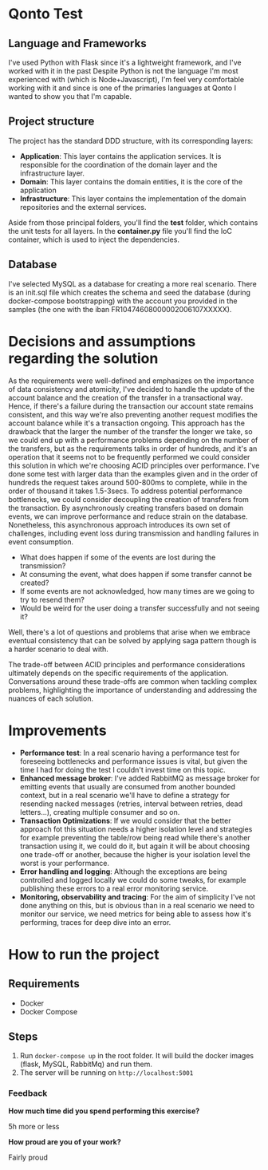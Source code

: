 # Qonto Test

## Language and Frameworks

I've used Python with Flask since it's a lightweight framework, and I've worked with it in the past Despite Python is not the 
language I'm most experienced with (which is Node+Javascript), I'm feel very comfortable working 
with it and since is one of the primaries languages at Qonto I wanted to show you that I'm capable.

## Project structure

The project has the standard DDD structure, with its corresponding layers:

* **Application**: This layer contains the application services. It is responsible for the coordination of the domain layer and the infrastructure layer.
* **Domain**: This layer contains the domain entities, it is the core of the application
* **Infrastructure**: This layer contains the implementation of the domain repositories and the external services.
 
Aside from those principal folders, you'll find the **test** folder, which contains the unit tests for all layers. 
In the **container.py** file you'll find the IoC container, which is used to inject the dependencies.

## Database

I've selected MySQL as a database for creating a more real scenario. There is an init.sql file which creates the schema and seed the
database (during docker-compose bootstrapping) with the account you provided in the samples (the one with the iban FR10474608000002006107XXXXX).

# Decisions and assumptions regarding the solution

As the requirements were well-defined and emphasizes on the importance of data consistency and atomicity, I've decided to handle the
update of the account balance and the creation of the transfer in a transactional way. Hence, if there's a failure during the transaction
our account state remains consistent, and this way we're also preventing another request modifies the account balance while it's a transaction
ongoing. This approach has the drawback that the larger the number of the transfer the longer we take, so we could end up with a performance 
problems depending on the number of the transfers, but as the requirements talks in order of hundreds, and it's an operation that it seems not 
to be frequently performed we could consider this solution in which we're choosing ACID principles over performance. I've done some test with
larger data than the examples given and in the order of hundreds the request takes around 500-800ms to complete, while in the order
of thousand it takes 1.5-3secs. To address potential performance bottlenecks, we could consider decoupling the creation of transfers from the transaction. 
By asynchronously creating transfers based on domain events, we can improve performance and reduce strain on the database. 
Nonetheless, this asynchronous approach introduces its own set of challenges, including event loss during transmission and handling failures in event consumption.

- What does happen if some of the events are lost during the transmission? 
- At consuming the event, what does happen if some transfer cannot be created? 
- If some events are not acknowledged, how many times are we going to try to resend them?  
- Would be weird for the user doing a transfer successfully and not seeing it?

Well, there's a lot of questions and problems that arise when we embrace eventual consistency that can be solved by applying 
saga pattern though is a harder scenario to deal with.

The trade-off between ACID principles and performance considerations ultimately depends on the specific requirements of the application. 
Conversations around these trade-offs are common when tackling complex problems, highlighting the importance of understanding and addressing the nuances of each solution.

# Improvements

* **Performance test**: In a real scenario having a performance test for foreseeing bottlenecks and performance issues is vital, but given
the time I had for doing the test I couldn't invest time on this topic.
* **Enhanced message broker**: I've added RabbitMQ as message broker for emitting events that usually are consumed from another 
bounded context, but in a real scenario we'll have to define a strategy for resending nacked messages (retries, interval between retries, dead letters...), 
creating multiple consumer and so on.
* **Transaction Optimizations**: If we would consider that the better approach fot this situation needs a higher isolation level and strategies 
for example preventing the table/row being read while there's another transaction using it, we could do it, but again it will be about
choosing one trade-off or another, because the higher is your isolation level the worst is your performance.
* **Error handling and logging**: Although the exceptions are being controlled and logged locally we could do some tweaks, for example publishing 
these errors to a real error monitoring service.
* **Monitoring, observability and tracing**: For the aim of simplicity I've not done anything on this, but is obvious than in a real scenario
we need to monitor our service, we need metrics for being able to assess how it's performing, traces for deep dive into an error.

# How to run the project

## Requirements

* Docker
* Docker Compose

## Steps

1. Run `docker-compose up` in the root folder. It will build the docker images (flask, MySQL, RabbitMq) and run them.
2. The server will be running on `http://localhost:5001`

### Feedback
**How much time did you spend performing this exercise?**

5h more or less

**How proud are you of your work?**

Fairly proud
